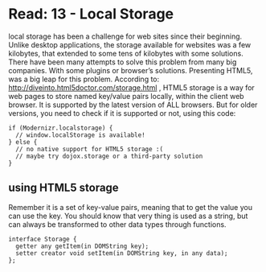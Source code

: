 # Read: 13 - Local Storage

local storage has been a challenge for web sites since their beginning. Unlike desktop applications, the storage available for websites was a few kilobytes, that extended to some tens of kilobytes with some solutions. 
There have been many attempts to solve this problem from many big companies. With some plugins or browser’s solutions. 
Presenting HTML5, was a big leap for this problem. According to: http://diveinto.html5doctor.com/storage.html , HTML5 storage is a way for web pages to store named key/value pairs locally, within the client web browser. 
It is supported by the latest version of ALL browsers. But for older versions, you need to check if it is supported or not, using this code: 

``` 
if (Modernizr.localstorage) {
  // window.localStorage is available!
} else {
  // no native support for HTML5 storage :(
  // maybe try dojox.storage or a third-party solution
}
``` 

## using HTML5 storage
Remember it is a set of key-value pairs, meaning that to get the value you can use the key. 
You should know that very thing is used as a string, but can always be transformed to other data types through functions. 

```
interface Storage {
  getter any getItem(in DOMString key);
  setter creator void setItem(in DOMString key, in any data);
};
``` 
